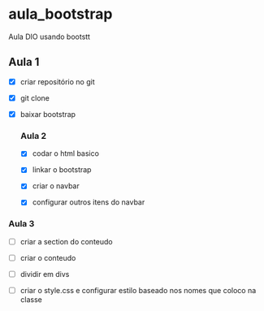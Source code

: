 # aula_bootstrap
Aula DIO usando bootstt

## Aula 1 ##

- [x] criar repositório no git

- [x] git clone 

- [x] baixar bootstrap

  ### Aula 2 ###

  - [x] codar o html basico

  - [x] linkar o bootstrap

  - [x] criar o navbar

  - [x] configurar outros itens do navbar 

    

    

  

  

### Aula 3 ###

- [ ] criar a section do conteudo
- [ ] criar o conteudo
- [ ] dividir em divs 
- [ ] criar o style.css e configurar estilo baseado nos nomes que coloco na classe

